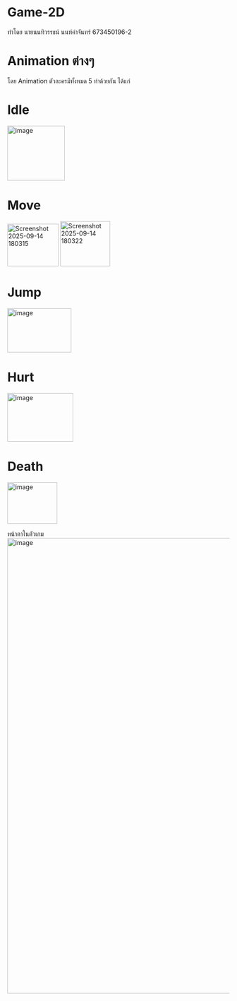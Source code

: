 # Game-2D
ทำโดย นายนนทิวรรธน์ นนท์คำจันทร์ 673450196-2

# Animation ต่างๆ
โดย Animation ตัวละครมีทั้งหมด 5 ท่าด้วยกัน ได้แก่

# Idle
<img width="130" height="124" alt="image" src="https://github.com/user-attachments/assets/709188c1-535c-4ed3-aadb-12a278b31457" />

# Move
<img width="116" height="96" alt="Screenshot 2025-09-14 180315" src="https://github.com/user-attachments/assets/54a37ea4-8fd0-40ba-9f71-fa04113df904" />
<img width="113" height="102" alt="Screenshot 2025-09-14 180322" src="https://github.com/user-attachments/assets/10a5d78c-95ed-48d7-8440-e9e9ead4bf23" />

# Jump
<img width="145" height="100" alt="image" src="https://github.com/user-attachments/assets/67788538-34ed-4027-8d85-41655ec3d4fe" />

# Hurt
<img width="149" height="110" alt="image" src="https://github.com/user-attachments/assets/ea6449a7-261e-4d0c-8dbc-0d3d03c3b1f5" />

# Death
<img width="113" height="94" alt="image" src="https://github.com/user-attachments/assets/ea675ab8-7c59-4732-9e9b-b827ae206d7d" />

หน้าตาในตัวเกม
<img width="1919" height="1031" alt="image" src="https://github.com/user-attachments/assets/659e3e8a-a99f-4af0-a1ca-8784ab1dfdbf" />
